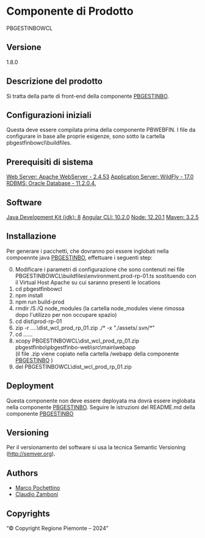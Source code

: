 # Componente di Prodotto
PBGESTINBOWCL

## Versione
1.8.0

## Descrizione del prodotto
Si tratta della parte di front-end della componente [PBGESTINBO](../pbgestfinbo). 

## Configurazioni iniziali
Questa deve essere compilata prima della componente PBWEBFIN. I file da configurare in base alle proprie esigenze, sono sotto la cartella pbgestfinbowcl\buildfiles.

## Prerequisiti di sistema
[Web Server: Apache WebServer - 2.4.53](https://www.apache.org)
[Application Server: WildFly - 17.0](https://www.wildfly.org/)
[RDBMS: Oracle Database - 11.2.0.4.](https://www.oracle.org)
## Software
[Java Development Kit (jdk): 8](https://www.oracle.org)
[Angular CLI: 10.2.0](https://angular.io)
[Node: 12.20.1](https://nodejs.org)
[Maven: 3.2.5](https://maven.apache.org)

## Installazione
Per generare i pacchetti, che dovranno poi essere inglobati nella compoennte java [PBGESTINBO](../pbgestfinbo), effettuare i seguenti step:

0. Modificare i parametri di configurazione che sono contenuti nei file PBGESTINBOWCL\buildfiles\environment.prod-rp-01.ts sostituendo <vh-di prod> con  il Virtual Host Apache su cui saranno presenti le locations
1. cd pbgestfinbowcl
2. npm install
3. npm run build-prod
4. rmdir /S /Q node_modules
   (la cartella node_modules viene rimossa dopo l'utilizzo per non occupare spazio)
5. cd dist\prod-rp-01
6. zip -r ..\..\dist_wcl_prod_rp_01.zip ./* -x "./assets/.svn/*"
7. cd ..\..\..
8. xcopy PBGESTINBOWCL\dist_wcl_prod_rp_01.zip pbgestfinbo\pbgestfinbo-web\src\main\webapp\
   (il file .zip viene copiato nella cartella /webapp della componente [PBGESTINBO](../pbgestfinbo) )
9. del PBGESTINBOWCL\dist_wcl_prod_rp_01.zip

## Deployment
Questa componente non deve essere deployata ma dovrà essere inglobata nella componente [PBGESTINBO](../pbgestfinbo).
Seguire le istruzioni del README.md della componente [PBGESTINBO](../pbgestfinbo)

## Versioning
Per il versionamento del software si usa la tecnica Semantic Versioning (http://semver.org).

## Authors
* [Marco Pochettino](mailto:marco.pochettino@csi.it)
* [Claudio Zamboni](mailto:claudio.zamboni@csi.it)

## Copyrights
“© Copyright Regione Piemonte – 2024”